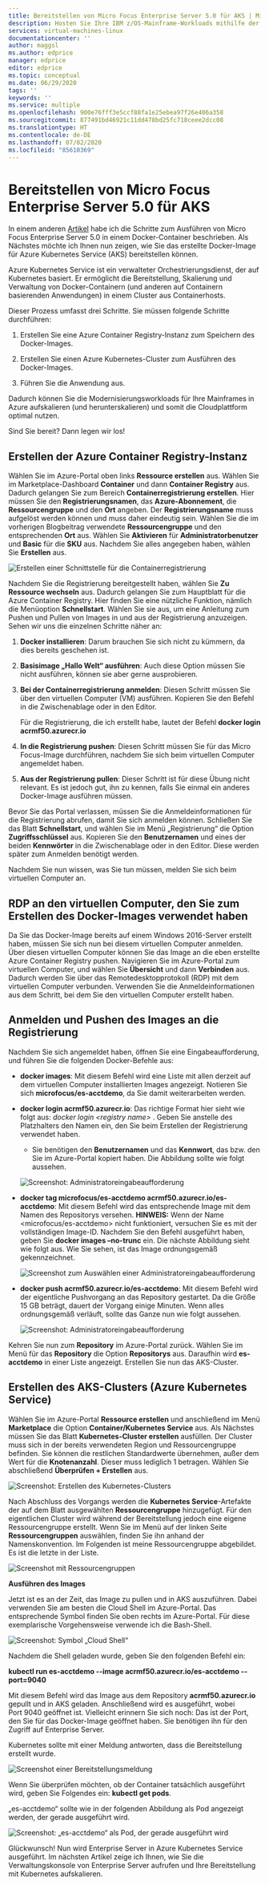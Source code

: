 ```yaml
---
title: Bereitstellen von Micro Focus Enterprise Server 5.0 für AKS | Microsoft-Dokumentation
description: Hosten Sie Ihre IBM z/OS-Mainframe-Workloads mithilfe der Micro Focus-Entwicklungs- und Testumgebung neu auf virtuellen Azure-Computern (VMs).
services: virtual-machines-linux
documentationcenter: ''
author: maggsl
ms.author: edprice
manager: edprice
editor: edprice
ms.topic: conceptual
ms.date: 06/29/2020
tags: ''
keywords: ''
ms.service: multiple
ms.openlocfilehash: 900e76fff3e5ccf88fa1e25ebea97f26e406a358
ms.sourcegitcommit: 877491bd46921c11dd478bd25fc718ceee2dcc08
ms.translationtype: HT
ms.contentlocale: de-DE
ms.lasthandoff: 07/02/2020
ms.locfileid: "85610369"
---
```

# <a name="deploy-micro-focus-enterprise-server-50-to-aks"></a>Bereitstellen von Micro Focus Enterprise Server 5.0 für AKS

In einem anderen [Artikel](https://docs.microsoft.com/azure/virtual-machines/workloads/mainframe-rehosting/microfocus/run-enterprise-server-container) habe ich die Schritte zum Ausführen von Micro Focus Enterprise Server 5.0 in einem Docker-Container beschrieben. Als Nächstes möchte ich Ihnen nun zeigen, wie Sie das erstellte Docker-Image für Azure Kubernetes Service (AKS) bereitstellen können.

Azure Kubernetes Service ist ein verwalteter Orchestrierungsdienst, der auf Kubernetes basiert. Er ermöglicht die Bereitstellung, Skalierung und Verwaltung von Docker-Containern (und anderen auf Containern basierenden Anwendungen) in einem Cluster aus Containerhosts.

Dieser Prozess umfasst drei Schritte. Sie müssen folgende Schritte durchführen:

1.  Erstellen Sie eine Azure Container Registry-Instanz zum Speichern des Docker-Images.

2.  Erstellen Sie einen Azure Kubernetes-Cluster zum Ausführen des Docker-Images.

3.  Führen Sie die Anwendung aus.

Dadurch können Sie die Modernisierungsworkloads für Ihre Mainframes in Azure aufskalieren (und herunterskalieren) und somit die Cloudplattform optimal nutzen.

Sind Sie bereit? Dann legen wir los!

## <a name="create-the-azure-container-registry"></a>Erstellen der Azure Container Registry-Instanz

Wählen Sie im Azure-Portal oben links **Ressource erstellen** aus. Wählen Sie im Marketplace-Dashboard **Container** und dann **Container Registry** aus. Dadurch gelangen Sie zum Bereich **Containerregistrierung erstellen**. Hier müssen Sie den **Registrierungsnamen**, das **Azure-Abonnement**, die **Ressourcengruppe** und den **Ort** angeben. Der **Registrierungsname** muss aufgelöst werden können und muss daher eindeutig sein. Wählen Sie die im vorherigen Blogbeitrag verwendete **Ressourcengruppe** und den entsprechenden **Ort** aus. Wählen Sie **Aktivieren** für **Administratorbenutzer** und **Basic** für die **SKU** aus. Nachdem Sie alles angegeben haben, wählen Sie **Erstellen** aus.

![Erstellen einer Schnittstelle für die Containerregistrierung](media/deploy-image-1.png)

Nachdem Sie die Registrierung bereitgestellt haben, wählen Sie **Zu Ressource wechseln** aus. Dadurch gelangen Sie zum Hauptblatt für die Azure Container Registry. Hier finden Sie eine nützliche Funktion, nämlich die Menüoption **Schnellstart**. Wählen Sie sie aus, um eine Anleitung zum Pushen und Pullen von Images in und aus der Registrierung anzuzeigen. Sehen wir uns die einzelnen Schritte näher an:

1.  **Docker installieren**: Darum brauchen Sie sich nicht zu kümmern, da dies bereits geschehen ist.

2.  **Basisimage „Hallo Welt“ ausführen**: Auch diese Option müssen Sie nicht ausführen, können sie aber gerne ausprobieren.

3.  **Bei der Containerregistrierung anmelden**: Diesen Schritt müssen Sie über den virtuellen Computer (VM) ausführen. Kopieren Sie den Befehl in die Zwischenablage oder in den Editor.

    Für die Registrierung, die ich erstellt habe, lautet der Befehl **docker login acrmf50.azurecr.io**

4.  **In die Registrierung pushen**: Diesen Schritt müssen Sie für das Micro Focus-Image durchführen, nachdem Sie sich beim virtuellen Computer angemeldet haben.

5.  **Aus der Registrierung pullen**: Dieser Schritt ist für diese Übung nicht relevant. Es ist jedoch gut, ihn zu kennen, falls Sie einmal ein anderes Docker-Image ausführen müssen.

Bevor Sie das Portal verlassen, müssen Sie die Anmeldeinformationen für die Registrierung abrufen, damit Sie sich anmelden können. Schließen Sie das Blatt **Schnellstart**, und wählen Sie im Menü „Registrierung“ die Option **Zugriffsschlüssel** aus. Kopieren Sie den **Benutzernamen** und eines der beiden **Kennwörter** in die Zwischenablage oder in den Editor. Diese werden später zum Anmelden benötigt werden.

Nachdem Sie nun wissen, was Sie tun müssen, melden Sie sich beim virtuellen Computer an.

## <a name="rdp-to-the-virtual-machine-you-used-to-create-the-docker-image"></a>RDP an den virtuellen Computer, den Sie zum Erstellen des Docker-Images verwendet haben

Da Sie das Docker-Image bereits auf einem Windows 2016-Server erstellt haben, müssen Sie sich nun bei diesem virtuellen Computer anmelden. Über diesen virtuellen Computer können Sie das Image an die eben erstellte Azure Container Registry pushen. Navigieren Sie im Azure-Portal zum virtuellen Computer, und wählen Sie **Übersicht** und dann **Verbinden** aus. Dadurch werden Sie über das Remotedesktopprotokoll (RDP) mit dem virtuellen Computer verbunden. Verwenden Sie die Anmeldeinformationen aus dem Schritt, bei dem Sie den virtuellen Computer erstellt haben.

## <a name="log-in-and-push-the-image-to-the-registry"></a>Anmelden und Pushen des Images an die Registrierung

Nachdem Sie sich angemeldet haben, öffnen Sie eine Eingabeaufforderung, und führen Sie die folgenden Docker-Befehle aus:

-   **docker images**: Mit diesem Befehl wird eine Liste mit allen derzeit auf dem virtuellen Computer installierten Images angezeigt. Notieren Sie sich **microfocus/es-acctdemo**, da Sie damit weiterarbeiten werden.

-   **docker login acrmf50.azurecr.io**: Das richtige Format hier sieht wie folgt aus: *docker login \<registry name\>* . Geben Sie anstelle des Platzhalters den Namen ein, den Sie beim Erstellen der Registrierung verwendet haben.

    -   Sie benötigen den **Benutzernamen** und das **Kennwort**, das bzw. den Sie im Azure-Portal kopiert haben. Die Abbildung sollte wie folgt aussehen.

    ![Screenshot: Administratoreingabeaufforderung](media/deploy-image-2.png)

-   **docker tag microfocus/es-acctdemo acrmf50.azurecr.io/es-acctdemo**: Mit diesem Befehl wird das entsprechende Image mit dem Namen des Repositorys versehen. **HINWEIS:** Wenn der Name \<microfocus/es-acctdemo\> nicht funktioniert, versuchen Sie es mit der vollständigen Image-ID. Nachdem Sie den Befehl ausgeführt haben, geben Sie **docker images –no-trunc** ein. Die nächste Abbildung sieht wie folgt aus. Wie Sie sehen, ist das Image ordnungsgemäß gekennzeichnet.

    ![Screenshot zum Auswählen einer Administratoreingabeaufforderung](media/deploy-image-3.png)

-   **docker push acrmf50.azurecr.io/es-acctdemo**: Mit diesem Befehl wird der eigentliche Pushvorgang an das Repository gestartet. Da die Größe 15 GB beträgt, dauert der Vorgang einige Minuten. Wenn alles ordnungsgemäß verläuft, sollte das Ganze nun wie folgt aussehen.

    ![Screenshot: Administratoreingabeaufforderung](media/deploy-image-4.png)

Kehren Sie nun zum **Repository** im Azure-Portal zurück. Wählen Sie im Menü für das **Repository** die Option **Repositorys** aus. Daraufhin wird **es-acctdemo** in einer Liste angezeigt. Erstellen Sie nun das AKS-Cluster.

## <a name="create-the-azure-kubernetes-aks-cluster"></a>Erstellen des AKS-Clusters (Azure Kubernetes Service)

Wählen Sie im Azure-Portal **Ressource erstellen** und anschließend im Menü **Marketplace** die Option **Container/Kubernetes Service** aus. Als Nächstes müssen Sie das Blatt **Kubernetes-Cluster erstellen** ausfüllen. Der Cluster muss sich in der bereits verwendeten Region und Ressourcengruppe befinden. Sie können die restlichen Standardwerte übernehmen, außer dem Wert für die **Knotenanzahl**. Dieser muss lediglich 1 betragen. Wählen Sie abschließend **Überprüfen + Erstellen** aus.

![Screenshot: Erstellen des Kubernetes-Clusters](media/deploy-image-5.png)

Nach Abschluss des Vorgangs werden die **Kubernetes Service**-Artefakte der auf dem Blatt ausgewählten **Ressourcengruppe** hinzugefügt. Für den eigentlichen Cluster wird während der Bereitstellung jedoch eine eigene Ressourcengruppe erstellt. Wenn Sie im Menü auf der linken Seite **Ressourcengruppen** auswählen, finden Sie ihn anhand der Namenskonvention. Im Folgenden ist meine Ressourcengruppe abgebildet. Es ist die letzte in der Liste.

![Screenshot mit Ressourcengruppen](media/deploy-image-6.png)

**Ausführen des Images**

Jetzt ist es an der Zeit, das Image zu pullen und in AKS auszuführen. Dabei verwenden Sie am besten die Cloud Shell im Azure-Portal. Das entsprechende Symbol finden Sie oben rechts im Azure-Portal. Für diese exemplarische Vorgehensweise verwende ich die Bash-Shell.

![Screenshot: Symbol „Cloud Shell“](media/deploy-image-7.png)

Nachdem die Shell geladen wurde, geben Sie den folgenden Befehl ein:

**kubectl run es-acctdemo --image acrmf50.azurecr.io/es-acctdemo --port=9040**

Mit diesem Befehl wird das Image aus dem Repository **acrmf50.azurecr.io** gepullt und in AKS geladen. Anschließend wird es ausgeführt, wobei Port 9040 geöffnet ist. Vielleicht erinnern Sie sich noch: Das ist der Port, den Sie für das Docker-Image geöffnet haben. Sie benötigen ihn für den Zugriff auf Enterprise Server.

Kubernetes sollte mit einer Meldung antworten, dass die Bereitstellung erstellt wurde.

![Screenshot einer Bereitstellungsmeldung](media/deploy-image-8.jpg)

Wenn Sie überprüfen möchten, ob der Container tatsächlich ausgeführt wird, geben Sie Folgendes ein: **kubectl get pods**.

„es-acctdemo“ sollte wie in der folgenden Abbildung als Pod angezeigt werden, der gerade ausgeführt wird.

![Screenshot: „es-acctdemo“ als Pod, der gerade ausgeführt wird](media/deploy-image-9.png)

Glückwunsch! Nun wird Enterprise Server in Azure Kubernetes Service ausgeführt. Im nächsten Artikel zeige ich Ihnen, wie Sie die Verwaltungskonsole von Enterprise Server aufrufen und Ihre Bereitstellung mit Kubernetes aufskalieren.
